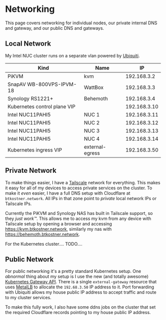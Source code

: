# Networking

This page covers networking for individual nodes, our private internal DNS and gateway, and our public DNS and gateways.

## Local Network

My Intel NUC cluster runs on a separate vlan powered by [Ubiquiti](https://www.ui.com).

| Kind | Name | IP |
|---|---|---|
| PiKVM | kvm | 192.168.3.2 |
| SnapAV WB-800VPS-IPVM-18 | WattBox | 192.168.3.3 |
| Synology RS1221+ | Behemoth | 192.168.3.4 |
| Kubernetes control plane VIP | | 192.168.3.10 |
| Intel NUC11PAHI5 | NUC 1 | 192.168.3.11 |
| Intel NUC11PAHI5 | NUC 2 | 192.168.3.12 |
| Intel NUC11PAHI5 | NUC 3 | 192.168.3.13 |
| Intel NUC11PAHI5 | NUC 4 | 192.168.3.14 |
| Kubernetes ingress VIP | external-egress | 192.168.3.50 |

## Private Network

To make things easier, I have a [Tailscale](https://tailscale.com) network for everything. This makes it easy for all of my devices to access private services on the cluster. To make it _even_ easier, I have a full DNS setup with Cloudflare at `btkostner.network`. All IPs in that zone point to _private_ local network IPs or Tailscale IPs.

Currently the PiKVM and Synology NAS has built in Tailscale support, so they _just work™_. This allows me to access my kvm from any device with Tailscale setup by opening a browser and accessing <https://kvm.btkostner.network>, similarly my nas with <https://behemoth.btkostner.network>.

For the Kubernetes cluster.... TODO....

## Public Network

For public networking it's a pretty standard Kubernetes setup. One _abnormal_ thing about my setup is I use the new (and totally awesome) [Kubernetes Gateway API](https://gateway-api.sigs.k8s.io). There is a single `external-gateway` resource that uses [MetalLB](https://metallb.universe.tf) to allocate the `192.68.3.50` IP address to it. Port forwarding with Ubiquiti allows my house public IP address to accept traffic and route to my cluster services.

To make this fully work, I also have some ddns jobs on the cluster that set the required Cloudflare records pointing to my house public IP address.
